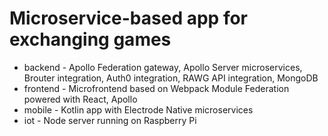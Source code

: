 # Microservice-based app for exchanging games

* backend - Apollo Federation gateway, Apollo Server microservices, Brouter integration, 
  Auth0 integration, RAWG API integration, MongoDB
* frontend - Microfrontend based on Webpack Module Federation powered with React, Apollo 
* mobile - Kotlin app with Electrode Native microservices
* iot - Node server running on Raspberry Pi

